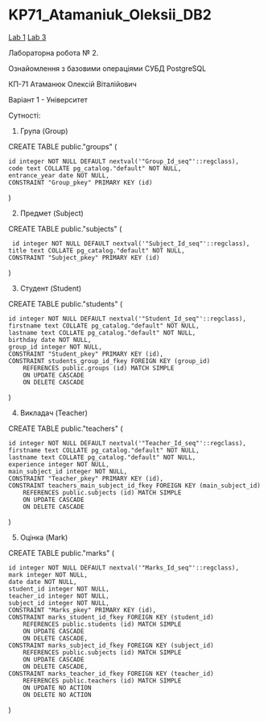 # KP71_Atamaniuk_Oleksii_DB2
[Lab 1](https://github.com/FireAndBlood12/DB_LAb1)
[Lab 3](https://github.com/FireAndBlood12/DB_lab3)

Лабораторна робота № 2.

Ознайомлення з базовими операціями СУБД PostgreSQL

КП-71 Атаманюк Олексій Віталійович

Варіант 1 - Університет

Сутності:

1. Група (Group)

CREATE TABLE public."groups"
(

    id integer NOT NULL DEFAULT nextval('"Group_Id_seq"'::regclass),
    code text COLLATE pg_catalog."default" NOT NULL,
    entrance_year date NOT NULL,
    CONSTRAINT "Group_pkey" PRIMARY KEY (id)
        
)

2. Предмет (Subject)

CREATE TABLE public."subjects"
(

     id integer NOT NULL DEFAULT nextval('"Subject_Id_seq"'::regclass),
    title text COLLATE pg_catalog."default" NOT NULL,
    CONSTRAINT "Subject_pkey" PRIMARY KEY (id)
    
)

3. Студент (Student)

CREATE TABLE public."students"
(

    id integer NOT NULL DEFAULT nextval('"Student_Id_seq"'::regclass),
    firstname text COLLATE pg_catalog."default" NOT NULL,
    lastname text COLLATE pg_catalog."default" NOT NULL,
    birthday date NOT NULL,
    group_id integer NOT NULL,
    CONSTRAINT "Student_pkey" PRIMARY KEY (id),
    CONSTRAINT students_group_id_fkey FOREIGN KEY (group_id)
        REFERENCES public.groups (id) MATCH SIMPLE
        ON UPDATE CASCADE
        ON DELETE CASCADE
        
)

4. Викладач (Teacher)

CREATE TABLE public."teachers"
(

    id integer NOT NULL DEFAULT nextval('"Teacher_Id_seq"'::regclass),
    firstname text COLLATE pg_catalog."default" NOT NULL,
    lastname text COLLATE pg_catalog."default" NOT NULL,
    experience integer NOT NULL,
    main_subject_id integer NOT NULL,
    CONSTRAINT "Teacher_pkey" PRIMARY KEY (id),
    CONSTRAINT teachers_main_subject_id_fkey FOREIGN KEY (main_subject_id)
        REFERENCES public.subjects (id) MATCH SIMPLE
        ON UPDATE CASCADE
        ON DELETE CASCADE
    
)

5. Оцінка (Mark)

CREATE TABLE public."marks"
(

    id integer NOT NULL DEFAULT nextval('"Marks_Id_seq"'::regclass),
    mark integer NOT NULL,
    date date NOT NULL,
    student_id integer NOT NULL,
    teacher_id integer NOT NULL,
    subject_id integer NOT NULL,
    CONSTRAINT "Marks_pkey" PRIMARY KEY (id),
    CONSTRAINT marks_student_id_fkey FOREIGN KEY (student_id)
        REFERENCES public.students (id) MATCH SIMPLE
        ON UPDATE CASCADE
        ON DELETE CASCADE,
    CONSTRAINT marks_subject_id_fkey FOREIGN KEY (subject_id)
        REFERENCES public.subjects (id) MATCH SIMPLE
        ON UPDATE CASCADE
        ON DELETE CASCADE,
    CONSTRAINT marks_teacher_id_fkey FOREIGN KEY (teacher_id)
        REFERENCES public.teachers (id) MATCH SIMPLE
        ON UPDATE NO ACTION
        ON DELETE NO ACTION
        
)
